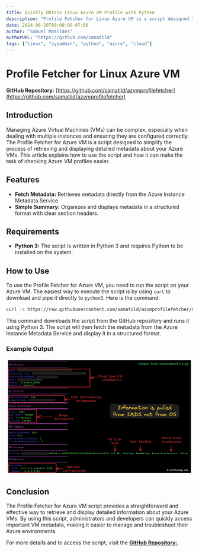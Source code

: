 ```yaml
---
title: Quickly Obtain Linux Azure VM Profile with Python
description: "Profile Fetcher for Linux Azure VM is a script designed to simplify the process of retrieving and displaying detailed metadata about your Azure VMs. Learn how to use the script and how it can make the task of checking Azure VM profiles easier."
date: 2024-06-20T00:00:00-07:00
author: "Samuel Matildes"
authorURL: "https://github.com/samatild"
tags: ["linux", "sysadmin", "python", "azure", "cloud"]
---
```

# Profile Fetcher for Linux Azure VM

**GitHub Repository:** [https://github.com/samatild/azvmprofilefetcher](https://github.com/samatild/azvmprofilefetcher)

## Introduction

Managing Azure Virtual Machines (VMs) can be complex, especially when dealing with multiple instances and ensuring they are configured correctly. The Profile Fetcher for Azure VM is a script designed to simplify the process of retrieving and displaying detailed metadata about your Azure VMs. This article explains how to use the script and how it can make the task of checking Azure VM profiles easier.

## Features

- **Fetch Metadata:** Retrieves metadata directly from the Azure Instance Metadata Service.
- **Simple Summary:** Organizes and displays metadata in a structured format with clear section headers.

## Requirements

- **Python 3:** The script is written in Python 3 and requires Python to be installed on the system.

## How to Use

To use the Profile Fetcher for Azure VM, you need to run the script on your Azure VM. The easiest way to execute the script is by using `curl` to download and pipe it directly to `python3`. Here is the command:

```bash
curl -s https://raw.githubusercontent.com/samatild/azvmprofilefetcher/main/azurevmprofile.py | python3
```

This command downloads the script from the GitHub repository and runs it using Python 3. The script will then fetch the metadata from the Azure Instance Metadata Service and display it in a structured format.

### Example Output

[![Profile Fetcher for Azure VM Example Output](images/azurevmprofile_output.png)](images/azurevmprofile_output.png)

## Conclusion
The Profile Fetcher for Azure VM script provides a straightforward and effective way to retrieve and display detailed information about your Azure VMs. By using this script, administrators and developers can quickly access important VM metadata, making it easier to manage and troubleshoot their Azure environments.

For more details and to access the script, visit the  [**GitHub Repository:**](https://github.com/samatild/azvmprofilefetcher).
